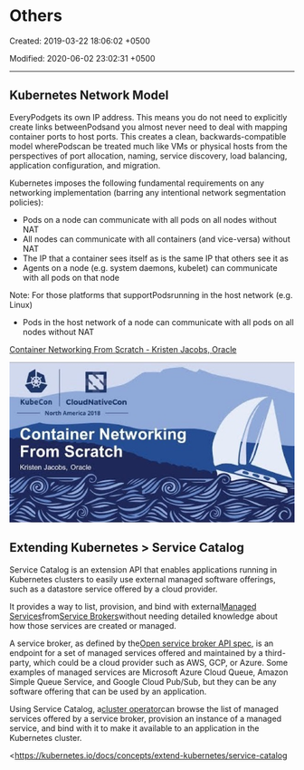 # Others

Created: 2019-03-22 18:06:02 +0500

Modified: 2020-06-02 23:02:31 +0500

---

## Kubernetes Network Model

EveryPodgets its own IP address. This means you do not need to explicitly create links betweenPodsand you almost never need to deal with mapping container ports to host ports. This creates a clean, backwards-compatible model wherePodscan be treated much like VMs or physical hosts from the perspectives of port allocation, naming, service discovery, load balancing, application configuration, and migration.

Kubernetes imposes the following fundamental requirements on any networking implementation (barring any intentional network segmentation policies):
-   Pods on a node can communicate with all pods on all nodes without NAT
-   All nodes can communicate with all containers (and vice-versa) without NAT
-   The IP that a container sees itself as is the same IP that others see it as
-   Agents on a node (e.g. system daemons, kubelet) can communicate with all pods on that node

Note: For those platforms that supportPodsrunning in the host network (e.g. Linux)
-   Pods in the host network of a node can communicate with all pods on all nodes without NAT

[Container Networking From Scratch - Kristen Jacobs, Oracle](https://www.youtube.com/watch?v=6v_BDHIgOY8)

![O ' NO 「 1-10 」 OS 山 0 」 6u | 0M N 」 eu ! u00 8L0 ~ e 」 WV "VON u000 22pn0 | 0 uo•aqnx ](../../../media/DevOps-Kubernetes-Others-image1.jpg)

## Extending Kubernetes > Service Catalog

Service Catalog is an extension API that enables applications running in Kubernetes clusters to easily use external managed software offerings, such as a datastore service offered by a cloud provider.

It provides a way to list, provision, and bind with external[Managed Services](https://kubernetes.io/docs/reference/glossary/?all=true#term-managed-service)from[Service Brokers](https://kubernetes.io/docs/reference/glossary/?all=true#term-service-broker)without needing detailed knowledge about how those services are created or managed.

A service broker, as defined by the[Open service broker API spec](https://github.com/openservicebrokerapi/servicebroker/blob/v2.13/spec.md), is an endpoint for a set of managed services offered and maintained by a third-party, which could be a cloud provider such as AWS, GCP, or Azure. Some examples of managed services are Microsoft Azure Cloud Queue, Amazon Simple Queue Service, and Google Cloud Pub/Sub, but they can be any software offering that can be used by an application.

Using Service Catalog, a[cluster operator](https://kubernetes.io/docs/reference/glossary/?all=true#term-cluster-operator)can browse the list of managed services offered by a service broker, provision an instance of a managed service, and bind with it to make it available to an application in the Kubernetes cluster.

<https://kubernetes.io/docs/concepts/extend-kubernetes/service-catalog
